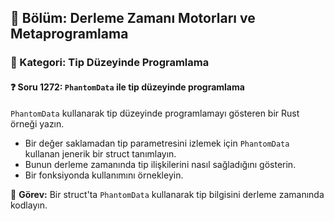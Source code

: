 ## 📘 Bölüm: Derleme Zamanı Motorları ve Metaprogramlama
### 🔹 Kategori: Tip Düzeyinde Programlama
#### ❓ Soru 1272: `PhantomData` ile tip düzeyinde programlama

`PhantomData` kullanarak tip düzeyinde programlamayı gösteren bir Rust örneği yazın.

- Bir değer saklamadan tip parametresini izlemek için `PhantomData` kullanan jenerik bir struct tanımlayın.
- Bunun derleme zamanında tip ilişkilerini nasıl sağladığını gösterin.
- Bir fonksiyonda kullanımını örnekleyin.

🔧 **Görev:** Bir struct'ta `PhantomData` kullanarak tip bilgisini derleme zamanında kodlayın.
